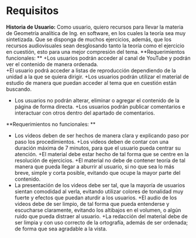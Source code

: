 # Requisitos
**Historia de Usuario:** Como usuario, quiero recursos para llevar la materia de Geometría analítica de Ing. en software, en los cuales la teoría sea muy sintetizada. Que se disponga de muchos ejercicios, además, que los recursos audiovisuales sean desglosando tanto la teoría como el ejercicio en cuestión, esto para una mejor compresión del tema. 
**Requerimientos funcionales:   **
+Los usuarios podrán acceder al canal de YouTube y podrán ver el contenido de manera ordenada.  
+El usuario podrá acceder a listas de reproducción dependiendo de la unidad a la que se quiera dirigir. 
+Los usuarios podrán utilizar el material de estudio de manera que puedan acceder al tema que en cuestión están buscando.  
+ Los usuarios no podrán alterar, eliminar o agregar el contenido de la página de forma directa. 
+Los usuarios podrán publicar comentarios e interactuar con otros dentro del apartado de comentarios. 

**Requerimientos no funcionales:  **
+ Los videos deben de ser hechos de manera clara y explicando paso por paso los procedimientos. 
+Los videos deben de contar con una duración máxima de 7 minutos, para que el usuario pueda centrar su atención. 
+El material debe estar hecho de tal forma que se centre en la resolución de ejercicios. 
+El material no debe de contener teoría de tal manera que pueda llegar a aburrir al usuario, si no que sea lo más breve, simple y corta posible, evitando que ocupe la mayor parte del contenido. 
+ La presentación de los videos debe ser tal, que la mayoría de usuarios sientan comodidad al verla, evitando utilizar colores de tonalidad muy fuerte y efectos que puedan aturdir a los usuarios. 
+El audio de los videos debe de ser limpio, de tal forma que pueda entenderse y escucharse claramente, evitando los altibajos en el volumen, o algún ruido que pueda distraer al usuario. 
+La redacción del material debe de ser limpia y con uso correcto de la ortografía, además de ser ordenada; de forma que sea agradable a la vista.  

